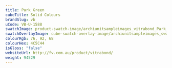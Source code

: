 ```yaml
---
title: Park Green
cubeTitle: Solid Colours
brandSlug: vb
uCode: VB-U-1588
swatchImage: product-swatch-image/archiunitsampleimages_vitrabond_Park_Green.jpg
swatchOverlayImage: cube-swatch-overlay-image/archiunitsampleimages_swatch-overlay_vitrabond.png
colourRgb: 76, 92, 68
colourHex: 4C5C44
isGloss: "false"
websiteUrl: http://fv.com.au/product/vitrabond/
weight: 94529
---
```

